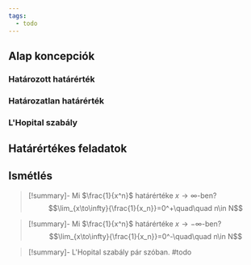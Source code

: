```yaml
---
tags:
  - todo
---
```

## Alap koncepciók
### Határozott határérték
### Határozatlan határérték
### L'Hopital szabály
## Határértékes feladatok
## Ismétlés
> [!summary]- Mi $\frac{1}{x^n}$ határértéke $x\to\infty$-ben?
> $$\lim_{x\to\infty}{\frac{1}{x_n}}=0^+\quad\quad n\in N$$

> [!summary]- Mi $\frac{1}{x^n}$ határértéke $x\to-\infty$-ben?
> $$\lim_{x\to\infty}{\frac{1}{x_n}}=0^-\quad\quad n\in N$$

> [!summary]- L'Hopital szabály pár szóban.
> #todo

